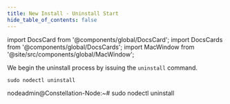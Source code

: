 ```yaml
---
title: New Install - Uninstall Start
hide_table_of_contents: false
---
```

<intro-end />

import DocsCard from '@components/global/DocsCard';
import DocsCards from '@components/global/DocsCards';
import MacWindow from '@site/src/components/global/MacWindow';

<head>
  <title>MainNet 2.0 Automation with nodectl</title>
  <meta
    name="description"
    content="nodectl uninstall a nodectl installation"
  />
</head>

We begin the uninstall process by issuing the `uninstall` command.

```
sudo nodectl uninstall
```
<MacWindow>
nodeadmin@Constellation-Node:~# sudo nodectl uninstall
</MacWindow>

